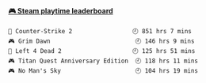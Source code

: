 <!--
**1nspir3d/1nspir3d** is a ✨ _special_ ✨ repository because its `README.md` (this file) appears on your GitHub profile.

Here are some ideas to get you started:

- 🔭 I’m currently working on ...
- 🌱 I’m currently learning ...
- 👯 I’m looking to collaborate on ...
- 🤔 I’m looking for help with ...
- 💬 Ask me about ...
- 📫 How to reach me: ...
- 😄 Pronouns: ...
- ⚡ Fun fact: ...
-->
<!-- steam-box start -->
#### <a href="https://gist.github.com/8e28347b515906c767b28b5d4f858e9f" target="_blank">🎮 Steam playtime leaderboard</a>
```text
🔫 Counter-Strike 2                 🕘 851 hrs 7 mins
🎮 Grim Dawn                        🕘 146 hrs 9 mins
🧟 Left 4 Dead 2                    🕘 125 hrs 51 mins
🎮 Titan Quest Anniversary Edition  🕘 118 hrs 11 mins
🎮 No Man's Sky                     🕘 104 hrs 19 mins
```
<!-- Powered by https://github.com/YouEclipse/steam-box . -->
<!-- steam-box end -->

